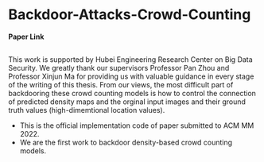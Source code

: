 # Backdoor-Attacks-Crowd-Counting
**Paper Link**

##
This work is supported by Hubei Engineering Research Center on Big Data Security. We greatly thank our supervisors Professor Pan Zhou and Professor Xinjun Ma for providing us with valuable guidance in every stage of the writing of this thesis. From our views, the most difficult part of backdooring these crowd counting models is how to control the connection of predicted density maps and the orginal input images and their ground truth values (high-dimemtional location values).

* This is the official implementation code of paper submitted to ACM MM 2022.
* We are the first work to backdoor density-based crowd counting models.

